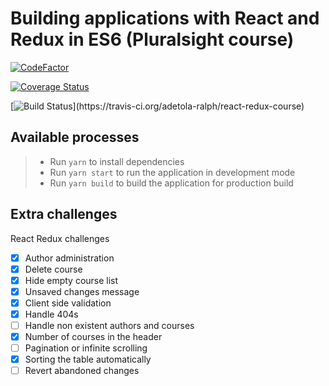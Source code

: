 # Building applications with React and Redux in ES6 (Pluralsight course)
[![CodeFactor](https://www.codefactor.io/repository/github/adetola-ralph/react-redux-course/badge)](https://www.codefactor.io/repository/github/adetola-ralph/react-redux-course)

[![Coverage Status](https://coveralls.io/repos/github/adetola-ralph/react-redux-course/badge.svg?branch=test-branch)](https://coveralls.io/github/adetola-ralph/react-redux-course?branch=test-branch)

[![Build Status](https://travis-ci.org/adetola-ralph/react-redux-course.svg?)](https://travis-ci.org/adetola-ralph/react-redux-course)

## Available processes
> - Run `yarn` to install dependencies
> - Run `yarn start` to run the application in development mode
> - Run `yarn build` to build the application for production build

## Extra challenges
React Redux challenges
- [x]  Author administration
- [x]  Delete course
- [x]  Hide empty course list
- [x]  Unsaved changes message
- [x]  Client side validation
- [x]  Handle 404s
- [ ]  Handle non existent authors and courses
- [x]  Number of courses in the header
- [ ]  Pagination or infinite scrolling
- [x]  Sorting the table automatically
- [ ]  Revert abandoned changes
